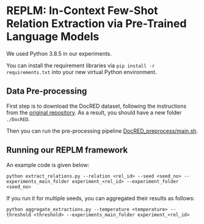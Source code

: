 # REPLM: In-Context Few-Shot Relation Extraction via Pre-Trained Language Models

We used Python 3.8.5 in our experiments. 

You can install the requirement libraries via `pip install -r requirements.txt` into your new virtual Python environment.

## Data Pre-processing

First step is to download the DocRED dataset, following the instructions from the [original repository](https://github.com/thunlp/DocRED/tree/master). As a result, you should have a new folder `./DocRED`.

Then you can run the pre-processing pipeline [DocRED_preprocess/main.sh](DocRED_preprocess/main.sh).

## Running our REPLM framework

An example code is given below:

`python extract_relations.py --relation <rel_id> --seed <seed_no> --experiments_main_folder experiment_<rel_id> --experiment_folder <seed_no>`

If you run it for multiple seeds, you can aggregated their results as follows: 

`python aggregate_extractions.py --temperature <temperature> --threshold <threshold> --experiments_main_folder experiment_<rel_id>`